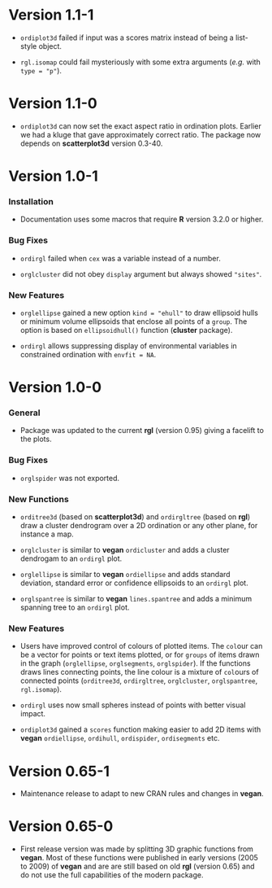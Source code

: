 Version 1.1-1
=============

* `ordiplot3d` failed if input was a scores matrix instead of being a
  list-style object.

* `rgl.isomap` could fail mysteriously with some extra arguments
  (_e.g._ with `type = "p"`).

Version 1.1-0
=============

* `ordiplot3d` can now set the exact aspect ratio in ordination
  plots. Earlier we had a kluge that gave approximately correct
  ratio. The package now depends on **scatterplot3d** version 0.3-40.

Version 1.0-1
=============

### Installation

* Documentation uses some macros that require **R** version 3.2.0 or
  higher.

### Bug Fixes

* `ordirgl` failed when `cex` was a variable instead of a number.

* `orglcluster` did not obey `display` argument but always showed
  `"sites"`.

### New Features

* `orglellipse` gained a new option `kind = "ehull"` to draw ellipsoid
  hulls or minimum volume ellipsoids that enclose all points of a
  `group`. The option is based on `ellipsoidhull()` function
  (**cluster** package).

* `ordirgl` allows suppressing display of environmental variables in
  constrained ordination with `envfit = NA`.

Version 1.0-0
=============

### General

* Package was updated to the current **rgl** (version 0.95) giving a
  facelift to the plots.

### Bug Fixes

 * `orglspider` was not exported.

### New Functions

* `orditree3d` (based on **scatterplot3d**) and `ordirgltree` (based
  on **rgl**) draw a cluster dendrogram over a 2D ordination or any
  other plane, for instance a map.

* `orglcluster` is similar to **vegan** `ordicluster` and adds a
  cluster dendrogam to an `ordirgl` plot.

* `orglellipse` is similar to **vegan** `ordiellipse` and adds
  standard deviation, standard error or confidence ellipsoids to an
  `ordirgl` plot.

* `orglspantree` is similar to **vegan** `lines.spantree` and adds a
  minimum spanning tree to an `ordirgl` plot.

### New Features

* Users have improved control of colours of plotted items. The
  `col`our can be a vector for points or text items plotted, or for
  `groups` of items drawn in the graph (`orglellipse`, `orglsegments`,
  `orglspider`). If the functions draws lines connecting points, the
  line colour is a mixture of `col`ours of connected points
  (`orditree3d`, `ordirgltree`, `orglcluster`, `orglspantree`,
  `rgl.isomap`).

* `ordirgl` uses now small spheres instead of points with better
  visual impact.

* `ordiplot3d` gained a `scores` function making easier to add 2D
  items with **vegan** `ordiellipse`, `ordihull`, `ordispider`,
  `ordisegments` etc.

Version 0.65-1
==============

* Maintenance release to adapt to new CRAN rules and changes in
  **vegan**.

Version 0.65-0
==============

* First release version was made by splitting 3D graphic functions
  from **vegan**. Most of these functions were published in early
  versions (2005 to 2009) of **vegan** and are are still based on old
  **rgl** (version 0.65) and do not use the full capabilities of the
  modern package.
